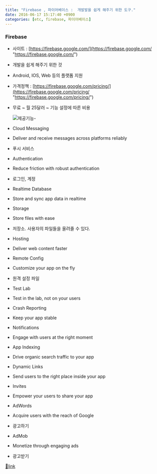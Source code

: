 ```yaml
---
title: "Firebase , 파이어베이스 :  개발발을 쉽게 해주기 위한 도구."
date: 2016-06-17 15:17:40 +0900
categories: [etc, firebase, 파이어베이스]
---
```


### Firebase

- 사이트 : [https://firebase.google.com/](https://firebase.google.com/ "https://firebase.google.com/")
- 개발을 쉽게 해주기 위한 것
- Android, IOS, Web 등의 플랫폼 지원
- 가격정책 : [https://firebase.google.com/pricing/](https://firebase.google.com/pricing/ "https://firebase.google.com/pricing/")
- 무료 ~ 월 25달러 ~ 기능 설정에 따른 비용


  
  &#xD;
![](https://lh3.googleusercontent.com/Jp5DG28Mj668TyylbnjcCjNvzh-9-IjxT1IixnKrOziswXJzQZZ8GUpRobmQPba0vvINC8c6GymEni3UYcAX3uLVdHFz0Z_x=s888)제공기능- 
- Cloud Messaging
- Deliver and receive messages across platforms reliably
- 푸시 서비스

- Authentication
- Reduce friction with robust authentication
- 로그인, 계정

- Realtime Database
- Store and sync app data in realtime

- Storage
- Store files with ease
- 저장소. 사용자의 파일들을 올려줄 수 있다.

- Hosting
- Deliver web content faster

- Remote Config
- Customize your app on the fly
- 원격 설정 파일

- Test Lab
- Test in the lab, not on your users

- Crash Reporting
- Keep your app stable

- Notifications
- Engage with users at the right moment

- App Indexing
- Drive organic search traffic to your app

- Dynamic Links
- Send users to the right place inside your app

- Invites
- Empower your users to share your app

- AdWords
- Acquire users with the reach of Google
- 광고하기

- AdMob
- Monetize through engaging ads
- 광고받기





[🔗link](http://www.mins01.com/mh/tech/read/1012)